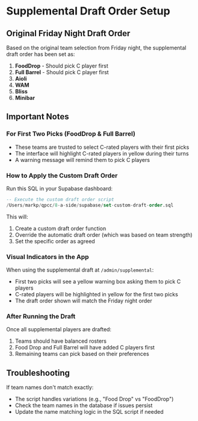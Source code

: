 # Supplemental Draft Order Setup

## Original Friday Night Draft Order
Based on the original team selection from Friday night, the supplemental draft order has been set as:

1. **FoodDrop** - Should pick C player first
2. **Full Barrel** - Should pick C player first  
3. **Aioli**
4. **WAM**
5. **Bliss**
6. **Minibar**

## Important Notes

### For First Two Picks (FoodDrop & Full Barrel)
- These teams are trusted to select C-rated players with their first picks
- The interface will highlight C-rated players in yellow during their turns
- A warning message will remind them to pick C players

### How to Apply the Custom Draft Order

Run this SQL in your Supabase dashboard:
```sql
-- Execute the custom draft order script
/Users/markp/qpcc/8-a-side/supabase/set-custom-draft-order.sql
```

This will:
1. Create a custom draft order function
2. Override the automatic draft order (which was based on team strength)
3. Set the specific order as agreed

### Visual Indicators in the App

When using the supplemental draft at `/admin/supplemental`:
- First two picks will see a yellow warning box asking them to pick C players
- C-rated players will be highlighted in yellow for the first two picks
- The draft order shown will match the Friday night order

### After Running the Draft

Once all supplemental players are drafted:
1. Teams should have balanced rosters
2. Food Drop and Full Barrel will have added C players first
3. Remaining teams can pick based on their preferences

## Troubleshooting

If team names don't match exactly:
- The script handles variations (e.g., "Food Drop" vs "FoodDrop")
- Check the team names in the database if issues persist
- Update the name matching logic in the SQL script if needed